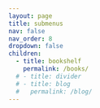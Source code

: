 ```yaml
---
layout: page
title: submenus
nav: false
nav_order: 8
dropdown: false
children:
  - title: bookshelf
    permalink: /books/
  # - title: divider
  # - title: blog
  #   permalink: /blog/
---
```

